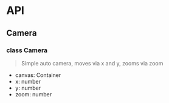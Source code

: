 # API

## Camera

### class Camera

> Simple auto camera, moves via x and y, zooms via zoom

- canvas: Container
- x: number
- y: number
- zoom: number
